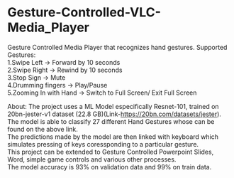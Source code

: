 # Gesture-Controlled-VLC-Media_Player
Gesture Controlled Media Player that recognizes hand gestures.
Supported Gestures: <br>
1.Swipe Left -> Forward by 10 seconds <br>
2.Swipe Right -> Rewind by 10 seconds <br>
3.Stop Sign -> Mute <br>
4.Drumming fingers -> Play/Pause <br>
5.Zooming In with Hand -> Switch to Full Screen/ Exit Full Screen <br> 

About:
The project uses a ML Model especifically Resnet-101, trained on 20bn-jester-v1 dataset (22.8 GB)(Link-https://20bn.com/datasets/jester).<br>
The model is able to classify 27 different Hand Gestures whose can be found on the above link.<br> 
The predictions made by the model are then linked with keyboard which simulates pressing of keys coressponding to a particular gesture.<br>
This project can be extended to Gesture Controlled Powerpoint Slides, Word, simple game controls and various other processes. <br>
The model accuracy is 93% on validation data and 99% on train data. 
